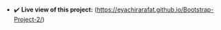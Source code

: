 - ✔️ <Strong>Live view of this project:</strong> (https://eyachirarafat.github.io/Bootstrap-Project-2/)
